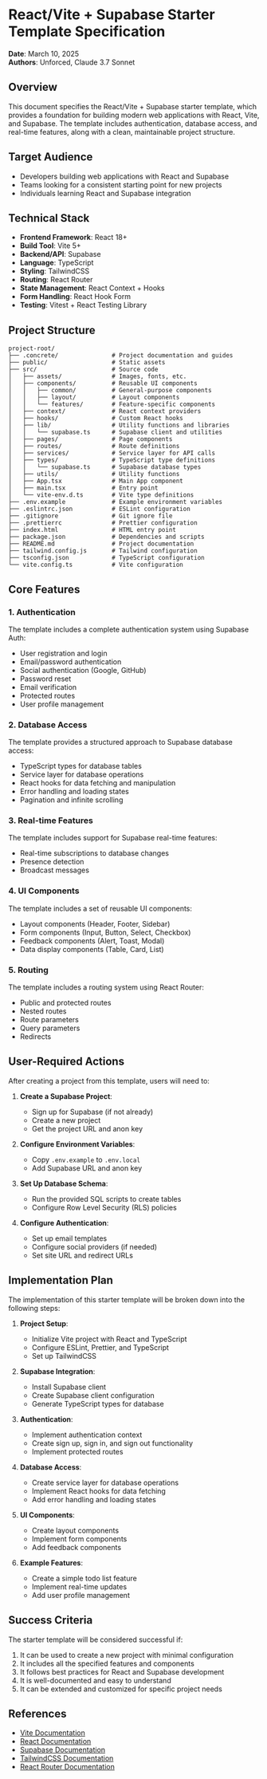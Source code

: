 # React/Vite + Supabase Starter Template Specification

**Date**: March 10, 2025  
**Authors**: Unforced, Claude 3.7 Sonnet

## Overview

This document specifies the React/Vite + Supabase starter template, which provides a foundation for building modern web applications with React, Vite, and Supabase. The template includes authentication, database access, and real-time features, along with a clean, maintainable project structure.

## Target Audience

- Developers building web applications with React and Supabase
- Teams looking for a consistent starting point for new projects
- Individuals learning React and Supabase integration

## Technical Stack

- **Frontend Framework**: React 18+
- **Build Tool**: Vite 5+
- **Backend/API**: Supabase
- **Language**: TypeScript
- **Styling**: TailwindCSS
- **Routing**: React Router
- **State Management**: React Context + Hooks
- **Form Handling**: React Hook Form
- **Testing**: Vitest + React Testing Library

## Project Structure

```
project-root/
├── .concrete/               # Project documentation and guides
├── public/                  # Static assets
├── src/                     # Source code
│   ├── assets/              # Images, fonts, etc.
│   ├── components/          # Reusable UI components
│   │   ├── common/          # General-purpose components
│   │   ├── layout/          # Layout components
│   │   └── features/        # Feature-specific components
│   ├── context/             # React context providers
│   ├── hooks/               # Custom React hooks
│   ├── lib/                 # Utility functions and libraries
│   │   └── supabase.ts      # Supabase client and utilities
│   ├── pages/               # Page components
│   ├── routes/              # Route definitions
│   ├── services/            # Service layer for API calls
│   ├── types/               # TypeScript type definitions
│   │   └── supabase.ts      # Supabase database types
│   ├── utils/               # Utility functions
│   ├── App.tsx              # Main App component
│   ├── main.tsx             # Entry point
│   └── vite-env.d.ts        # Vite type definitions
├── .env.example             # Example environment variables
├── .eslintrc.json           # ESLint configuration
├── .gitignore               # Git ignore file
├── .prettierrc              # Prettier configuration
├── index.html               # HTML entry point
├── package.json             # Dependencies and scripts
├── README.md                # Project documentation
├── tailwind.config.js       # Tailwind configuration
├── tsconfig.json            # TypeScript configuration
└── vite.config.ts           # Vite configuration
```

## Core Features

### 1. Authentication

The template includes a complete authentication system using Supabase Auth:

- User registration and login
- Email/password authentication
- Social authentication (Google, GitHub)
- Password reset
- Email verification
- Protected routes
- User profile management

### 2. Database Access

The template provides a structured approach to Supabase database access:

- TypeScript types for database tables
- Service layer for database operations
- React hooks for data fetching and manipulation
- Error handling and loading states
- Pagination and infinite scrolling

### 3. Real-time Features

The template includes support for Supabase real-time features:

- Real-time subscriptions to database changes
- Presence detection
- Broadcast messages

### 4. UI Components

The template includes a set of reusable UI components:

- Layout components (Header, Footer, Sidebar)
- Form components (Input, Button, Select, Checkbox)
- Feedback components (Alert, Toast, Modal)
- Data display components (Table, Card, List)

### 5. Routing

The template includes a routing system using React Router:

- Public and protected routes
- Nested routes
- Route parameters
- Query parameters
- Redirects

## User-Required Actions

After creating a project from this template, users will need to:

1. **Create a Supabase Project**:
   - Sign up for Supabase (if not already)
   - Create a new project
   - Get the project URL and anon key

2. **Configure Environment Variables**:
   - Copy `.env.example` to `.env.local`
   - Add Supabase URL and anon key

3. **Set Up Database Schema**:
   - Run the provided SQL scripts to create tables
   - Configure Row Level Security (RLS) policies

4. **Configure Authentication**:
   - Set up email templates
   - Configure social providers (if needed)
   - Set site URL and redirect URLs

## Implementation Plan

The implementation of this starter template will be broken down into the following steps:

1. **Project Setup**:
   - Initialize Vite project with React and TypeScript
   - Configure ESLint, Prettier, and TypeScript
   - Set up TailwindCSS

2. **Supabase Integration**:
   - Install Supabase client
   - Create Supabase client configuration
   - Generate TypeScript types for database

3. **Authentication**:
   - Implement authentication context
   - Create sign up, sign in, and sign out functionality
   - Implement protected routes

4. **Database Access**:
   - Create service layer for database operations
   - Implement React hooks for data fetching
   - Add error handling and loading states

5. **UI Components**:
   - Create layout components
   - Implement form components
   - Add feedback components

6. **Example Features**:
   - Create a simple todo list feature
   - Implement real-time updates
   - Add user profile management

## Success Criteria

The starter template will be considered successful if:

1. It can be used to create a new project with minimal configuration
2. It includes all the specified features and components
3. It follows best practices for React and Supabase development
4. It is well-documented and easy to understand
5. It can be extended and customized for specific project needs

## References

- [Vite Documentation](https://vitejs.dev/guide/)
- [React Documentation](https://reactjs.org/docs/getting-started.html)
- [Supabase Documentation](https://supabase.io/docs)
- [TailwindCSS Documentation](https://tailwindcss.com/docs)
- [React Router Documentation](https://reactrouter.com/docs/en/v6) 